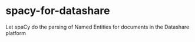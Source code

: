 # spacy-for-datashare
Let spaCy do the parsing of Named Entities for documents in the Datashare platform
